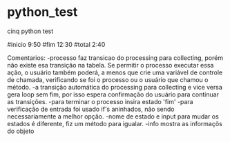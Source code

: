 # python_test
cinq python test

#inicio 9:50
#fim 12:30
#total 2:40

Comentarios:
    -processo faz transicao do processing para collecting, porém não existe esa transição na tabela. 
    Se permitir o processo executar essa ação, o usuário também poderá, a menos que crie uma variável
    de controle de chamada, verificando se foi o processo ou o usuário que chamou o método.
    -a transição automática do processing para collecting e vice versa gera loop sem fim, por isso 
    espera confirmação do usuário para continuar as transições.
    -para terminar o processo insira estado 'fim'
    -para verificação de entrada foi usado if's aninhados, não sendo necessariamente a melhor opção.
    -nome de estado e input para mudar os estados é diferente, fiz um método para igualar.
    -info mostra as informaçõs do objeto